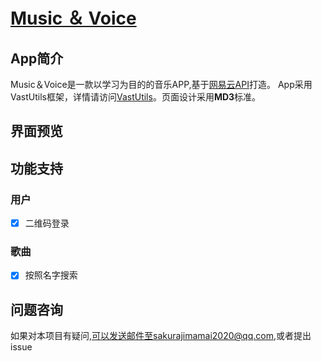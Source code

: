 # [Music ＆ Voice](https://github.com/SakurajimaMaii/Music-Voice)

## App简介

Music＆Voice是一款以学习为目的的音乐APP,基于[网易云API](https://github.com/Binaryify/NeteaseCloudMusicApi)打造。
App采用VastUtils框架，详情请访问[VastUtils](https://github.com/SakurajimaMaii/VastUtils)。页面设计采用**MD3**标准。

## 界面预览



## 功能支持

### 用户

- [x] 二维码登录

### 歌曲

- [x] 按照名字搜索

## 问题咨询

如果对本项目有疑问,可以发送邮件至sakurajimamai2020@qq.com,或者提出issue